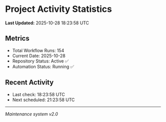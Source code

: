 # Project Activity Statistics

**Last Updated:** 2025-10-28 18:23:58 UTC

## Metrics
- Total Workflow Runs: 154
- Current Date: 2025-10-28
- Repository Status: Active ✅
- Automation Status: Running ✅

## Recent Activity
- Last check: 18:23:58 UTC
- Next scheduled: 21:23:58 UTC

---
*Maintenance system v2.0*
